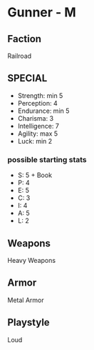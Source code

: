 # Gunner - M

## Faction

Railroad

## SPECIAL

- Strength: min 5
- Perception: 4
- Endurance: min 5
- Charisma: 3
- Intelligence: 7
- Agility: max 5
- Luck: min 2

### possible starting stats

- S: 5 + Book
- P: 4
- E: 5
- C: 3
- I: 4
- A: 5
- L: 2

## Weapons

Heavy Weapons

## Armor

Metal Armor

## Playstyle

Loud
